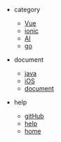 - category
  - [Vue](Vue/)
  - [ionic](ionic/)
  - [AI](AI)
  - [go](go)

- document
  - [java](java/)
  - [iOS](iOS/)
  - [document](document/)

- help
  - [gitHub](https://github.com/taoGod/extraordinarywen)
  - [help](Markdown.md)
  - [home]()

  <!-- - [:us:, :uk:](/) -->
  <!-- - [:cn:](/zh-cn/) -->
  <!-- - [docsify 官网](https://docsify.js.org) -->